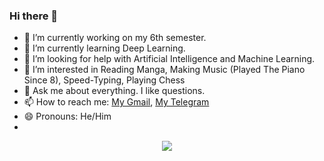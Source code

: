 ### Hi there 👋
- 🔭 I’m currently working on my 6th semester.
- 🌱 I’m currently learning Deep Learning.
- 🤔 I’m looking for help with Artificial Intelligence and Machine Learning.
- 👀 I’m interested in Reading Manga, Making Music (Played The Piano Since 8), Speed-Typing, Playing Chess
- 💬 Ask me about everything. I like questions.
- 📫 How to reach me: [My Gmail](mailto:honarvar45@gmail.com), [My Telegram](https://t.me/aezexa)
- 😄 Pronouns: He/Him
- 
<p align="center">
  <a href="#" alt="Alireza Honarvar's github stats"><img src="https://github-readme-stats.vercel.app/api?username=aezexa" /></a>
</p>
